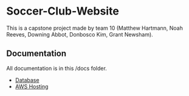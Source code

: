 # Soccer-Club-Website

This is a capstone project made by team 10 (Matthew Hartmann, Noah Reeves, Downing Abbot, Donbosco Kim, Grant Newsham).

## Documentation

All documentation is in this /docs folder.
<!-- - [Frontend](/docs/frontend.md)
- [Backend](/docs/backend.md) -->
- [Database](/docs/database.md)
- [AWS Hosting](/docs/server-hosting.md)